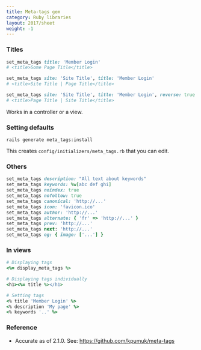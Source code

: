 ```yaml
---
title: Meta-tags gem
category: Ruby libraries
layout: 2017/sheet
weight: -1
---
```


### Titles

```ruby
set_meta_tags title: 'Member Login'
# <title>Some Page Title</title>
```

```ruby
set_meta_tags site: 'Site Title', title: 'Member Login'
# <title>Site Title | Page Title</title>
```

```ruby
set_meta_tags site: 'Site Title', title: 'Member Login', reverse: true
# <title>Page Title | Site Title</title>
```

Works in a controller or a view.

### Setting defaults

```
rails generate meta_tags:install
```

This creates `config/initializers/meta_tags.rb` that you can edit.

### Others

```ruby
set_meta_tags description: "All text about keywords"
set_meta_tags keywords: %w[abc def ghi]
set_meta_tags noindex: true
set_meta_tags nofollow: true
set_meta_tags canonical: 'http://...'
set_meta_tags icon: 'favicon.ico'
set_meta_tags author: 'http://...'
set_meta_tags alternate: { 'fr' => 'http://...' }
set_meta_tags prev: 'http://...'
set_meta_tags next: 'http://...'
set_meta_tags og: { image: ['...'] }
```

### In views

```ruby
# Displaying tags
<%= display_meta_tags %>
```

```ruby
# Displaying tags individually
<h1><%= title %></h1>
```

```ruby
# Setting tags
<% title 'Member Login' %>
<% description 'My page' %>
<% keywords '..' %>
```

### Reference

- Accurate as of 2.1.0. See: <https://github.com/kpumuk/meta-tags>
